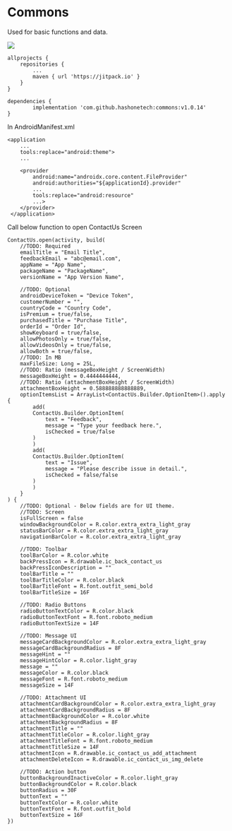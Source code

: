 # Commons
Used for basic functions and data.

[![](https://jitpack.io/v/hashonetech/commons.svg)](https://jitpack.io/#hashonetech/commons)

	allprojects {
		repositories {
			...
			maven { url 'https://jitpack.io' }
		}
	}
  
	dependencies {
	        implementation 'com.github.hashonetech:commons:v1.0.14'
	}

In AndroidManifest.xml

	<application
		...
		tools:replace="android:theme">
		...

		<provider
		    android:name="androidx.core.content.FileProvider"
		    android:authorities="${applicationId}.provider"
		    ...
		    tools:replace="android:resource"
		    ...>
		</provider>
	 </application>

Call below function to open ContactUs Screen

	ContactUs.open(activity, build(
		//TODO: Required
		emailTitle = "Email Title",
		feedbackEmail = "abc@email.com",
		appName = "App Name",
		packageName = "PackageName",
		versionName = "App Version Name",

		//TODO: Optional
		androidDeviceToken = "Device Token",
		customerNumber = "",
		countryCode = "Country Code",
		isPremium = true/false,
		purchasedTitle = "Purchase Title",
		orderId = "Order Id",
		showKeyboard = true/false,
		allowPhotosOnly = true/false,
		allowVideosOnly = true/false,
		allowBoth = true/false,
		//TODO: In MB
		maxFileSize: Long = 25L,
		//TODO: Ratio (messageBoxHeight / ScreenWidth)
		messageBoxHeight = 0.4444444444,
		//TODO: Ratio (attachmentBoxHeight / ScreenWidth)
		attachmentBoxHeight = 0.588888888888889,
		optionItemsList = ArrayList<ContactUs.Builder.OptionItem>().apply {
		    add(
			ContactUs.Builder.OptionItem(
			    text = "Feedback",
			    message = "Type your feedback here.",
			    isChecked = true/false
			)
		    )
		    add(
			ContactUs.Builder.OptionItem(
			    text = "Issue",
			    message = "Please describe issue in detail.",
			    isChecked = false/false
			)
		    )
		}
	) {
		//TODO: Optional - Below fields are for UI theme.
		//TODO: Screen
		isFullScreen = false
		windowBackgroundColor = R.color.extra_extra_light_gray
		statusBarColor = R.color.extra_extra_light_gray
		navigationBarColor = R.color.extra_extra_light_gray

		//TODO: Toolbar
		toolBarColor = R.color.white
		backPressIcon = R.drawable.ic_back_contact_us
		backPressIconDescription = ""
		toolBarTitle = ""
		toolBarTitleColor = R.color.black
		toolBarTitleFont = R.font.outfit_semi_bold
		toolBarTitleSize = 16F

		//TODO: Radio Buttons
		radioButtonTextColor = R.color.black
		radioButtonTextFont = R.font.roboto_medium
		radioButtonTextSize = 14F

		//TODO: Message UI
		messageCardBackgroundColor = R.color.extra_extra_light_gray
		messageCardBackgroundRadius = 8F
		messageHint = ""
		messageHintColor = R.color.light_gray
		message = ""
		messageColor = R.color.black
		messageFont = R.font.roboto_medium
		messageSize = 14F

		//TODO: Attachment UI
		attachmentCardBackgroundColor = R.color.extra_extra_light_gray
		attachmentCardBackgroundRadius = 8F
		attachmentBackgroundColor = R.color.white
		attachmentBackgroundRadius = 8F
		attachmentTitle = ""
		attachmentTitleColor = R.color.light_gray
		attachmentTitleFont = R.font.roboto_medium
		attachmentTitleSize = 14F
		attachmentIcon = R.drawable.ic_contact_us_add_attachment
		attachmentDeleteIcon = R.drawable.ic_contact_us_img_delete

		//TODO: Action button
		buttonBackgroundInactiveColor = R.color.light_gray
		buttonBackgroundColor = R.color.black
		buttonRadius = 30F
		buttonText = ""
		buttonTextColor = R.color.white
		buttonTextFont = R.font.outfit_bold
		buttonTextSize = 16F
	})
